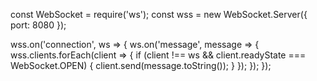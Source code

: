 const WebSocket = require('ws');
const wss = new WebSocket.Server({ port: 8080 });

wss.on('connection', ws => {
    ws.on('message', message => {
        wss.clients.forEach(client => {
            if (client !== ws && client.readyState === WebSocket.OPEN) {
                client.send(message.toString());
            }
        });
    });
});
